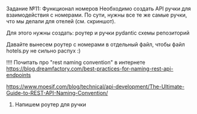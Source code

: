 Задание №11: Функционал номеров
Необходимо создать API ручки для взаимодействия с номерами. 
По сути, нужны все те же самые ручки, что мы делали для отелей (см. скриншот).

Для этого нужны создать:
роутер и ручки
pydantic схемы
репозиторий

Давайте вынесем роутер с номерами в отдельный файл, 
чтобы файл hotels.py не сильно распух :)

!!!! Почитать про  "rest naming convention" в интернете 
https://blog.dreamfactory.com/best-practices-for-naming-rest-api-endpoints

https://www.moesif.com/blog/technical/api-development/The-Ultimate-Guide-to-REST-API-Naming-Convention/

1) Напишем роутер для ручки